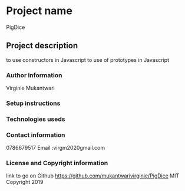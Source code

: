 # Project name
PigDice

## Project description
to use  constructors in Javascript
to use of prototypes in Javascript

### Author information
Virginie Mukantwari

### Setup instructions

 
### Technologies useds

### Contact information
 0786679517 
 Email :virgm2020gmail.com

### License and Copyright information
link to go on Github https://github.com/mukantwarivirginie/PigDice
MIT Copyright 2019
 